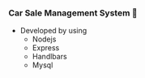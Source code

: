 ### Car Sale Management System :rotating_light:

* Developed by using 
  * Nodejs
  * Express
  * Handlbars
  * Mysql
